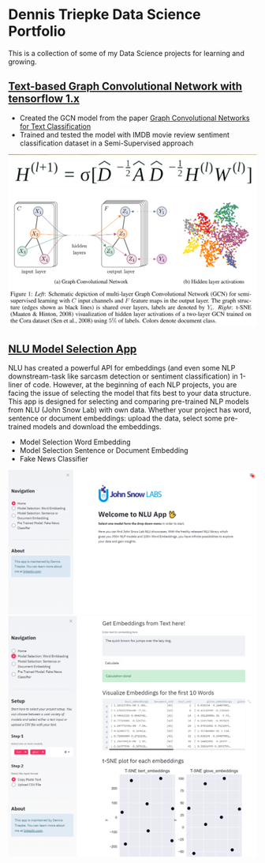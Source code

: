 # Dennis Triepke Data Science Portfolio

This is a collection of some of my Data Science projects for learning and growing.  

## [Text-based Graph Convolutional Network with tensorflow 1.x](https://github.com/dtriepke/Graph_Convolutional_Network)
- Created the GCN model from the paper  [Graph Convolutional Networks for Text Classification](https://arxiv.org/pdf/1809.05679.pdf)  
- Trained and tested the model with IMDB movie review sentiment classification dataset in a Semi-Supervised approach
  
![](gcn_propagation_equation.png)
![](GCN.png)


## [NLU Model Selection App](https://github.com/dtriepke/nlp_model_selection_app)
NLU has created a powerful API for embeddings (and even some NLP downstream-task like sarcasm detection or sentiment classification) in 1-liner of code. However, at the beginning of each NLP projects, you are facing the issue of selecting the model that fits best to your data structure. This app is designed for selecting and comparing pre-trained NLP models from NLU (John Snow Lab) with own data. Whether your project has word, sentence or document embeddings: upload the data, select some pre-trained models and download the embeddings. 

- Model Selection Word Embedding  
- Model Selection Sentence or Document Embedding
- Fake News Classifier

![](landing_page.png)
![](word_embedding_page.png)
